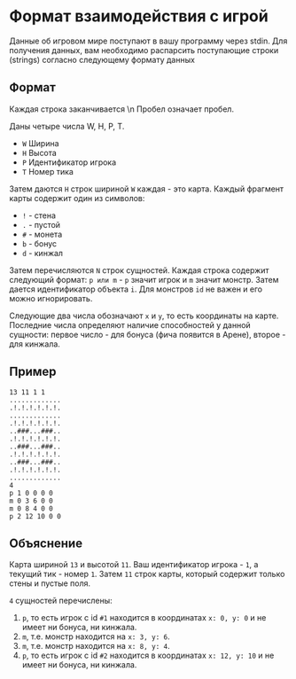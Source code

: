 # Формат взаимодействия с игрой

Данные об игровом мире поступают в вашу программу через stdin. Для получения данных, вам необходимо распарсить поступающие строки (strings) согласно следующему формату данных

## Формат

Каждая строка заканчивается \n Пробел означает пробел.

Даны четыре числа W, H, P, T.
- `W` Ширина
- `H` Высота
- `P` Идентификатор игрока
- `T` Номер тика

Затем даются `H` строк шириной `W` каждая - это карта. Каждый фрагмент карты содержит один из символов:
- `!` - стена
- `.` - пустой
- `#` - монета
- `b` - бонус
- `d` - кинжал

Затем перечисляются `N` строк сущностей. Каждая строка содержит следующий формат: `p или m` - `p` значит игрок и `m` значит монстр. Затем дается идентификатор объекта `i`. Для монстров `id` не важен и его можно игнорировать.

Следующие два числа обозначают `x` и `y`, то есть координаты на карте. Последние числа определяют наличие способностей у данной сущности: первое число - для бонуса (фича появится в Арене), второе - для кинжала.

## Пример

```
13 11 1 1
.............
.!.!.!.!.!.!.
.............
.!.!.!.!.!.!.
..###...###..
.!.!.!.!.!.!.
..###...###..
.!.!.!.!.!.!.
..###...###..
.!.!.!.!.!.!.
.............
4
p 1 0 0 0 0
m 0 3 6 0 0
m 0 8 4 0 0
p 2 12 10 0 0
```

## Объяснение

Карта шириной `13` и высотой `11`. Ваш идентификатор игрока - `1`, а текущий тик - номер `1`. Затем `11` строк карты, который содержит только стены и пустые поля.

`4` сущностей перечислены:
1. `p`, то есть игрок с id `#1` находится в координатах `x: 0, y: 0` и не имеет ни бонуса, ни кинжала.
2. `m`, т.е. монстр находится на `x: 3, y: 6`.
3. `m`, т.е. монстр находится на `x: 8, y: 4`.
4. `p`, то есть игрок с id `#2` находится в координатах `x: 12, y: 10` и не имеет ни бонуса, ни кинжала.
